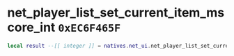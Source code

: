 # net_player_list_set_current_item_mscore_int `0xEC6F465F`

```lua
local result --[[ integer ]] = natives.net_ui.net_player_list_set_current_item_mscore_int(_columnindex --[[ number ]], _value --[[ number ]])
```